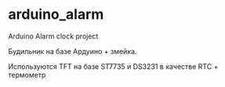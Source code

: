 # arduino_alarm
Arduino Alarm clock project

Будильник на базе Ардуино + змейка.

Используются TFT на базе ST7735 и DS3231 в качестве RTC + термометр
